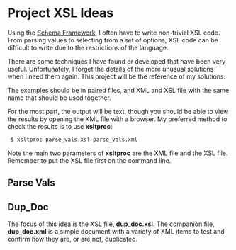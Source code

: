# Project XSL Ideas

Using the [Schema Framework](https://www.github.com/cjungmann/schemafw),
I often have to write non-trivial XSL code.  From parsing values to
selecting from a set of options, XSL code can be difficult to write
due to the restrictions of the language.

There are some techniques I have found or developed that have been
very useful.  Unfortunately, I forget the details of the more unusual
solutions when I need them again.  This project will be the reference
of my solutions.

The examples should be in paired files, and XML and XSL file with the
same name that should be used together.

For the most part, the output will be text, though you should be
able to view the results by opening the XML file with a browser.
My preferred method to check the results is to use **xsltproc**:

~~~sh
 $ xsltproc parse_vals.xsl parse_vals.xml
~~~

Note the main two parameters of **xsltproc** are the XML file
and the XSL file.  Remember to put the XSL file first on the
command line.

## Parse Vals




## Dup_Doc

The focus of this idea is the XSL file, **dup_doc.xsl**.  The companion
file, **dup_doc.xml** is a simple document with a variety of XML items
to test and confirm how they are, or are not, duplicated.

